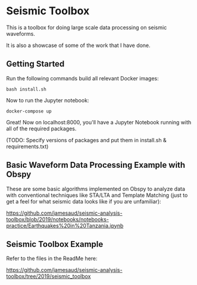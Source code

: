 # Seismic Toolbox

This is a toolbox for doing large scale data processing on seismic waveforms. 

It is also a showcase of some of the work that I have done.

## Getting Started

Run the following commands build all relevant Docker images:

```
bash install.sh
```

Now to run the Jupyter notebook:

```
docker-compose up
```

Great! Now on localhost:8000, you'll have a Jupyter Notebook running with all of the required packages. 

(TODO: Specify versions of packages and put them in install.sh & requirements.txt)

## Basic Waveform Data Processing Example with Obspy

These are some basic algorithms implemented on Obspy to analyze data with conventional techniques like STA/LTA and Template Matching (just to get a feel for what seismic data looks like if you are unfamiliar):

https://github.com/jamesaud/seismic-analysis-toolbox/blob/2019/notebooks/notebooks-practice/Earthquakes%20in%20Tanzania.ipynb

## Seismic Toolbox Example 

Refer to the files in the ReadMe here:

https://github.com/jamesaud/seismic-analysis-toolbox/tree/2019/seismic_toolbox
